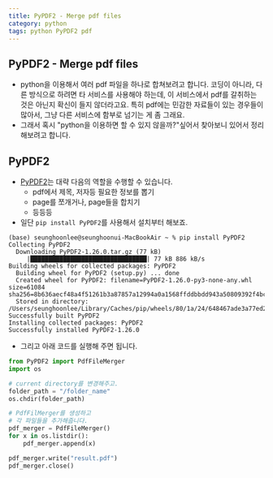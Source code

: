 ```yaml
---
title: PyPDF2 - Merge pdf files
category: python
tags: python PyPDF2 pdf 
---
```


## PyPDF2 - Merge pdf files

- python을 이용해서 여러 pdf 파일을 하나로 합쳐보려고 합니다. 코딩이 아니라, 다른 방식으로 하려면 타 서비스를 사용해야 하는데, 이 서비스에서 pdf를 갈취하는 것은 아닌지 확신이 들지 않더라고요. 특히 pdf에는 민감한 자료들이 있는 경우들이 많아서, 그냥 다른 서비스에 함부로 넘기는 게 좀 그래요.
- 그래서 혹시 "python을 이용하면 할 수 있지 않을까?"싶어서 찾아보니 있어서 정리해보려고 합니다.

## PyPDF2

- [PyPDF2](https://pypi.org/project/PyPDF2/)는 대략 다음의 역할을 수행할 수 있습니다.
  - pdf에서 제목, 저자등 필요한 정보를 뽑기
  - page를 쪼개거나, page들을 합치기
  - 등등등
- 일단 `pip install PyPDF2`를 사용해서 설치부터 해보죠.

```plaintext
(base) seunghoonlee@seunghoonui-MacBookAir ~ % pip install PyPDF2
Collecting PyPDF2
  Downloading PyPDF2-1.26.0.tar.gz (77 kB)
     |████████████████████████████████| 77 kB 886 kB/s 
Building wheels for collected packages: PyPDF2
  Building wheel for PyPDF2 (setup.py) ... done
  Created wheel for PyPDF2: filename=PyPDF2-1.26.0-py3-none-any.whl size=61084 sha256=8b636aecf48a4f51261b3a87857a12994a0a1568ffddbbdd943a50809392f4bc
  Stored in directory: /Users/seunghoonlee/Library/Caches/pip/wheels/80/1a/24/648467ade3a77ed20f35cfd2badd32134e96dd25ca811e64b3
Successfully built PyPDF2
Installing collected packages: PyPDF2
Successfully installed PyPDF2-1.26.0
```

- 그리고 아래 코드를 실행해 주면 됩니다.

```python
from PyPDF2 import PdfFileMerger
import os

# current directory를 변경해주고.
folder_path = "/folder_name"
os.chdir(folder_path)

# PdfFilMerger를 생성하고
# 각 파일들을 추가해줍니다.
pdf_merger = PdfFileMerger()
for x in os.listdir():
    pdf_merger.append(x)

pdf_merger.write("result.pdf")
pdf_merger.close()
```
